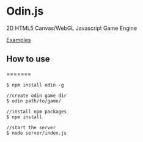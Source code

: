 Odin.js
=======

2D HTML5 Canvas/WebGL Javascript Game Engine

[Examples](http://lonewolfgames.github.io/Odin.js/)


## How to use
=======


```
$ npm install odin -g
```

```
//create odin game dir
$ odin path/to/game/

//install npm packages
$ npm install

//start the server
$ node server/index.js
```